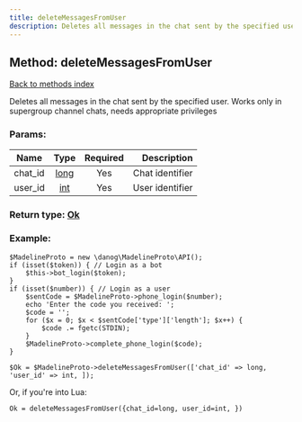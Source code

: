 ```yaml
---
title: deleteMessagesFromUser
description: Deletes all messages in the chat sent by the specified user. Works only in supergroup channel chats, needs appropriate privileges
---
```

## Method: deleteMessagesFromUser  
[Back to methods index](index.md)


Deletes all messages in the chat sent by the specified user. Works only in supergroup channel chats, needs appropriate privileges

### Params:

| Name     |    Type       | Required | Description |
|----------|:-------------:|:--------:|------------:|
|chat\_id|[long](../types/long.md) | Yes|Chat identifier|
|user\_id|[int](../types/int.md) | Yes|User identifier|


### Return type: [Ok](../types/Ok.md)

### Example:


```
$MadelineProto = new \danog\MadelineProto\API();
if (isset($token)) { // Login as a bot
    $this->bot_login($token);
}
if (isset($number)) { // Login as a user
    $sentCode = $MadelineProto->phone_login($number);
    echo 'Enter the code you received: ';
    $code = '';
    for ($x = 0; $x < $sentCode['type']['length']; $x++) {
        $code .= fgetc(STDIN);
    }
    $MadelineProto->complete_phone_login($code);
}

$Ok = $MadelineProto->deleteMessagesFromUser(['chat_id' => long, 'user_id' => int, ]);
```

Or, if you're into Lua:

```
Ok = deleteMessagesFromUser({chat_id=long, user_id=int, })
```

